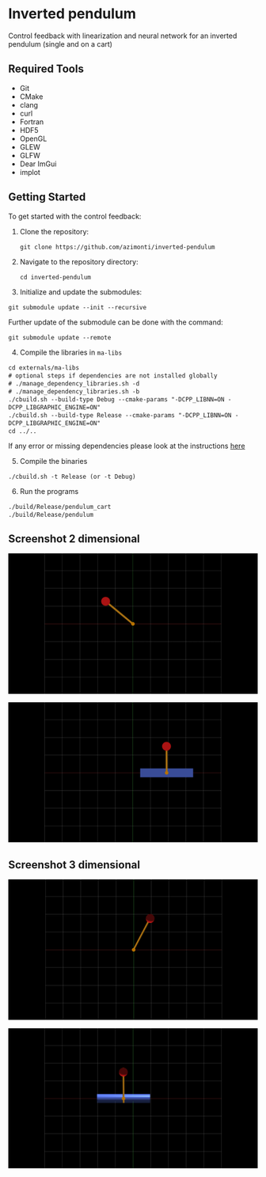 # Inverted pendulum

Control feedback with linearization and neural network for an inverted pendulum (single and on a cart)

## Required Tools

- Git
- CMake
- clang
- curl
- Fortran
- HDF5
- OpenGL
- GLEW
- GLFW
- Dear ImGui
- implot

## Getting Started

To get started with the control feedback:

1. Clone the repository:
   ```
   git clone https://github.com/azimonti/inverted-pendulum
   ```
2. Navigate to the repository directory:
   ```
   cd inverted-pendulum
   ```
3. Initialize and update the submodules:
  ```
  git submodule update --init --recursive
  ```

Further update of the submodule can be done with the command:
  ```
  git submodule update --remote
  ```

4. Compile the libraries in `ma-libs`
  ```
  cd externals/ma-libs
  # optional steps if dependencies are not installed globally
  # ./manage_dependency_libraries.sh -d
  # ./manage_dependency_libraries.sh -b
  ./cbuild.sh --build-type Debug --cmake-params "-DCPP_LIBNN=ON -DCPP_LIBGRAPHIC_ENGINE=ON"
  ./cbuild.sh --build-type Release --cmake-params "-DCPP_LIBNN=ON -DCPP_LIBGRAPHIC_ENGINE=ON"
  cd ../..
  ```

  If any error or missing dependencies please look at the instructions [here](https://github.com/azimonti/ma-libs)

5. Compile the binaries
  ```
  ./cbuild.sh -t Release (or -t Debug)
  ```

6. Run the programs
  ```
  ./build/Release/pendulum_cart
  ./build/Release/pendulum
  ```

## Screenshot 2 dimensional

![Pendulum](screenshots/pendulum_2d.png)

![Pendulum Cart](screenshots/pendulum_cart_2d.png)

## Screenshot 3 dimensional

![Pendulum](screenshots/pendulum_3d.png)

![Pendulum Cart](screenshots/pendulum_cart_3d.png)

